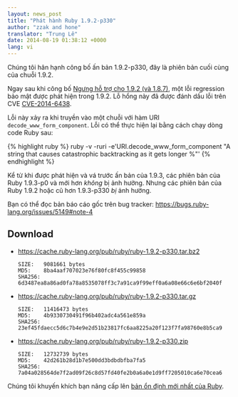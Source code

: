 ```yaml
---
layout: news_post
title: "Phát hành Ruby 1.9.2-p330"
author: "zzak and hone"
translator: "Trung Lê"
date: 2014-08-19 01:38:12 +0000
lang: vi
---
```


Chúng tôi hân hạnh công bố ấn bản 1.9.2-p330,
đây là phiên bản cuối cùng của chuỗi 1.9.2.

Ngay sau khi công bố
[Ngưng hỗ trợ cho 1.9.2 (và 1.8.7)](https://www.ruby-lang.org/vi/news/2014/07/01/eol-for-1-8-7-and-1-9-2/),
một lỗi regression bảo mật được phát hiện trong 1.9.2.
Lỗ hổng này đã được đánh dấu lỗi trên CVE [CVE-2014-6438].

Lỗi này xảy ra khi truyền vào một chuỗi với hàm URI `decode_www_form_component`.
Lỗi có thể thực
hiện lại bằng cách chạy dòng code Ruby sau:

{% highlight ruby %}
ruby -v -ruri -e'URI.decode_www_form_component "A string that causes catastrophic backtracking as it gets longer %"'
{% endhighlight %}

Kể từ khi được phát hiện và vá trước ấn bản của 1.9.3, các phiên bản của Ruby 1.9.3-p0
và mới hơn _không_ bị ảnh hưởng. Nhưng các phiên bản của Ruby 1.9.2
hoặc cũ hơn 1.9.3-p330 _bị_ ảnh hưởng.

Bạn có thể đọc bản báo cáo gốc trên bug tracker:
<https://bugs.ruby-lang.org/issues/5149#note-4>

## Download

* <https://cache.ruby-lang.org/pub/ruby/ruby-1.9.2-p330.tar.bz2>

      SIZE:   9081661 bytes
      MD5:    8ba4aaf707023e76f80fc8f455c99858
      SHA256: 6d3487ea8a86ad0fa78a8535078ff3c7a91ca9f99eff0a6a08e66c6e6bf2040f

* <https://cache.ruby-lang.org/pub/ruby/ruby-1.9.2-p330.tar.gz>

      SIZE:   11416473 bytes
      MD5:    4b9330730491f96b402adc4a561e859a
      SHA256: 23ef45fdaecc5d6c7b4e9e2d51b23817fc6aa8225a20f123f7fa98760e8b5ca9

* <https://cache.ruby-lang.org/pub/ruby/ruby-1.9.2-p330.zip>

      SIZE:   12732739 bytes
      MD5:    42d261b28d1b7e500dd3bdbdbfba7fa5
      SHA256: 7a04a028564de7f2ad09f26c8d57fd40fe2b0a6a0e1d9ff7205010ca6e70cea6

Chúng tôi khuyến khích bạn nâng cấp lên
[bản ổn định mới nhất của Ruby](https://www.ruby-lang.org/vi/downloads/).

[CVE-2014-6438]: https://web.nvd.nist.gov/view/vuln/detail?vulnId=CVE-2014-6438
